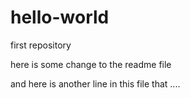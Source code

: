 # hello-world
first repository

here is some change to the readme file

and here is another line in this file that ....
